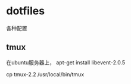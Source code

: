 # dotfiles
各种配置

## tmux
在ubuntu服务器上，
apt-get install libevent-2.0.5

cp tmux-2.2 /usr/local/bin/tmux

##
